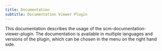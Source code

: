```yaml
---
title: Documentation
subtitle: Documentation Viewer Plugin
---
```


This documentation describes the usage of the scm-documentation-viewer-plugin.
The documentation is available in multiple languages and versions of the plugin, which can be chosen in the menu on the right hand side.
